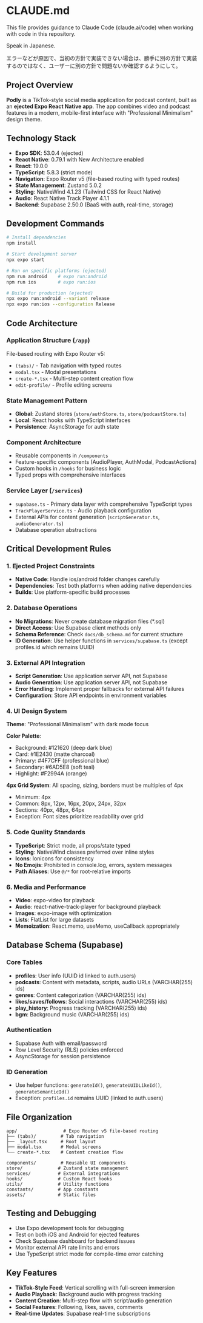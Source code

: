 # CLAUDE.md

This file provides guidance to Claude Code (claude.ai/code) when working with code in this repository.

Speak in Japanese.

エラーなどが原因で、当初の方針で実装できない場合は、勝手に別の方針で実装するのではなく、ユーザーに別の方針で問題ないか確認するようにして。

## Project Overview

**Podly** is a TikTok-style social media application for podcast content, built as an **ejected Expo React Native app**. The app combines video and podcast features in a modern, mobile-first interface with "Professional Minimalism" design theme.

## Technology Stack

- **Expo SDK**: 53.0.4 (ejected)
- **React Native**: 0.79.1 with New Architecture enabled
- **React**: 19.0.0
- **TypeScript**: 5.8.3 (strict mode)
- **Navigation**: Expo Router v5 (file-based routing with typed routes)
- **State Management**: Zustand 5.0.2
- **Styling**: NativeWind 4.1.23 (Tailwind CSS for React Native)
- **Audio**: React Native Track Player 4.1.1
- **Backend**: Supabase 2.50.0 (BaaS with auth, real-time, storage)

## Development Commands

```bash
# Install dependencies
npm install

# Start development server
npx expo start

# Run on specific platforms (ejected)
npm run android    # expo run:android
npm run ios        # expo run:ios

# Build for production (ejected)
npx expo run:android --variant release
npx expo run:ios --configuration Release
```

## Code Architecture

### Application Structure (`/app`)

File-based routing with Expo Router v5:

- `(tabs)/` - Tab navigation with typed routes
- `modal.tsx` - Modal presentations
- `create-*.tsx` - Multi-step content creation flow
- `edit-profile/` - Profile editing screens

### State Management Pattern

- **Global**: Zustand stores (`store/authStore.ts`, `store/podcastStore.ts`)
- **Local**: React hooks with TypeScript interfaces
- **Persistence**: AsyncStorage for auth state

### Component Architecture

- Reusable components in `/components`
- Feature-specific components (AudioPlayer, AuthModal, PodcastActions)
- Custom hooks in `/hooks` for business logic
- Typed props with comprehensive interfaces

### Service Layer (`/services`)

- `supabase.ts` - Primary data layer with comprehensive TypeScript types
- `TrackPlayerService.ts` - Audio playback configuration
- External APIs for content generation (`scriptGenerator.ts`, `audioGenerator.ts`)
- Database operation abstractions

## Critical Development Rules

### 1. Ejected Project Constraints

- **Native Code**: Handle ios/android folder changes carefully
- **Dependencies**: Test both platforms when adding native dependencies
- **Builds**: Use platform-specific build processes

### 2. Database Operations

- **No Migrations**: Never create database migration files (\*.sql)
- **Direct Access**: Use Supabase client methods only
- **Schema Reference**: Check `docs/db_schema.md` for current structure
- **ID Generation**: Use helper functions in `services/supabase.ts` (except profiles.id which remains UUID)

### 3. External API Integration

- **Script Generation**: Use application server API, not Supabase
- **Audio Generation**: Use application server API, not Supabase
- **Error Handling**: Implement proper fallbacks for external API failures
- **Configuration**: Store API endpoints in environment variables

### 4. UI Design System

**Theme**: "Professional Minimalism" with dark mode focus

**Color Palette**:

- Background: #121620 (deep dark blue)
- Card: #1E2430 (matte charcoal)
- Primary: #4F7CFF (professional blue)
- Secondary: #6AD5E8 (soft teal)
- Highlight: #F2994A (orange)

**4px Grid System**: All spacing, sizing, borders must be multiples of 4px

- Minimum: 4px
- Common: 8px, 12px, 16px, 20px, 24px, 32px
- Sections: 40px, 48px, 64px
- Exception: Font sizes prioritize readability over grid

### 5. Code Quality Standards

- **TypeScript**: Strict mode, all props/state typed
- **Styling**: NativeWind classes preferred over inline styles
- **Icons**: Ionicons for consistency
- **No Emojis**: Prohibited in console.log, errors, system messages
- **Path Aliases**: Use `@/*` for root-relative imports

### 6. Media and Performance

- **Video**: expo-video for playback
- **Audio**: react-native-track-player for background playback
- **Images**: expo-image with optimization
- **Lists**: FlatList for large datasets
- **Memoization**: React.memo, useMemo, useCallback appropriately

## Database Schema (Supabase)

### Core Tables

- **profiles**: User info (UUID id linked to auth.users)
- **podcasts**: Content with metadata, scripts, audio URLs (VARCHAR(255) ids)
- **genres**: Content categorization (VARCHAR(255) ids)
- **likes/saves/follows**: Social interactions (VARCHAR(255) ids)
- **play_history**: Progress tracking (VARCHAR(255) ids)
- **bgm**: Background music (VARCHAR(255) ids)

### Authentication

- Supabase Auth with email/password
- Row Level Security (RLS) policies enforced
- AsyncStorage for session persistence

### ID Generation

- Use helper functions: `generateId()`, `generateUUIDLikeId()`, `generateSemanticId()`
- Exception: `profiles.id` remains UUID (linked to auth.users)

## File Organization

```
app/                 # Expo Router v5 file-based routing
├── (tabs)/         # Tab navigation
├── _layout.tsx     # Root layout
├── modal.tsx       # Modal screens
└── create-*.tsx    # Content creation flow

components/         # Reusable UI components
store/             # Zustand state management
services/          # External integrations
hooks/             # Custom React hooks
utils/             # Utility functions
constants/         # App constants
assets/            # Static files
```

## Testing and Debugging

- Use Expo development tools for debugging
- Test on both iOS and Android for ejected features
- Check Supabase dashboard for backend issues
- Monitor external API rate limits and errors
- Use TypeScript strict mode for compile-time error catching

## Key Features

- **TikTok-Style Feed**: Vertical scrolling with full-screen immersion
- **Audio Playback**: Background audio with progress tracking
- **Content Creation**: Multi-step flow with script/audio generation
- **Social Features**: Following, likes, saves, comments
- **Real-time Updates**: Supabase real-time subscriptions
